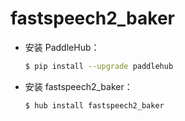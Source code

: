 # fastspeech2_baker
* 安装 PaddleHub：

    ```bash
    $ pip install --upgrade paddlehub
    ```

* 安装 fastspeech2_baker：

    ```bash
    $ hub install fastspeech2_baker
    ```

